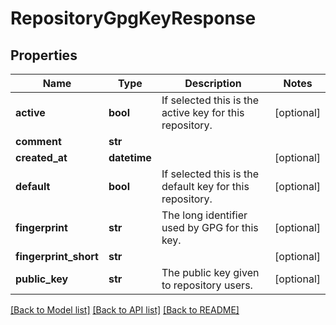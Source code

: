 # RepositoryGpgKeyResponse

## Properties
Name | Type | Description | Notes
------------ | ------------- | ------------- | -------------
**active** | **bool** | If selected this is the active key for this repository. | [optional] 
**comment** | **str** |  | 
**created_at** | **datetime** |  | [optional] 
**default** | **bool** | If selected this is the default key for this repository. | [optional] 
**fingerprint** | **str** | The long identifier used by GPG for this key. | [optional] 
**fingerprint_short** | **str** |  | [optional] 
**public_key** | **str** | The public key given to repository users. | [optional] 

[[Back to Model list]](../README.md#documentation-for-models) [[Back to API list]](../README.md#documentation-for-api-endpoints) [[Back to README]](../README.md)


